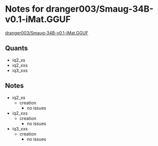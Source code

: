 # Notes for dranger003/Smaug-34B-v0.1-iMat.GGUF
[dranger003/Smaug-34B-v0.1-iMat.GGUF](https://huggingface.co/dranger003/Smaug-34B-v0.1-iMat.GGUF)

## Quants
- iq2_xs
- iq2_xxs
- iq3_xxs

## Notes
- iq2_xs
  - creation
    - no issues
- iq2_xxs
  - creation
    - no issues
- iq3_xxs
  - creation
    - no issues
